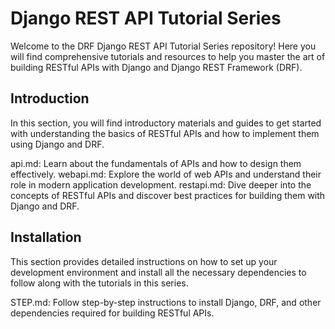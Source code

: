 # Django REST API Tutorial Series
Welcome to the DRF Django REST API Tutorial Series repository! Here you will find comprehensive tutorials and resources to help you master the art of building RESTful APIs with Django and Django REST Framework (DRF).

## Introduction
In this section, you will find introductory materials and guides to get started with understanding the basics of RESTful APIs and how to implement them using Django and DRF.

api.md: Learn about the fundamentals of APIs and how to design them effectively.
webapi.md: Explore the world of web APIs and understand their role in modern application development.
restapi.md: Dive deeper into the concepts of RESTful APIs and discover best practices for building them with Django and DRF.
## Installation
This section provides detailed instructions on how to set up your development environment and install all the necessary dependencies to follow along with the tutorials in this series.

STEP.md: Follow step-by-step instructions to install Django, DRF, and other dependencies required for building RESTful APIs.
